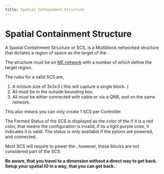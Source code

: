 ```yaml
---
title: Spatial Containment Structure
---
```


# Spatial Containment Structure

A Spatial Containment Structure or SCS, is a Multiblock networked structure
that dictates a region of space as the target of the <ItemLink
id="appliedenergistics2:spatial_io_port"/>.

The structure must be an [ME network](../../me-network.md) with a number
of <ItemLink id="appliedenergistics2:spatial_pylon"/> which define
the target region.

The rules for a valid SCS are,

1. A minium size of 3x3x3 ( this will capture a single block. )
2. All <ItemLink id="appliedenergistics2:spatial_pylon"/> must be in the outside bounding box.
3. All <ItemLink id="appliedenergistics2:spatial_pylon"/> must be either connected with cable or via a QNB, and on the same network.

This also means you can only create 1 SCS per Controller.

The Formed Status of the SCS is displayed as the color of the <ItemLink
id="appliedenergistics2:spatial_pylon"/> if it is a red color, that
means the configuration is invalid, if its a light purple color, it indicates
it is valid. The status is only available if the pylons are powered, and
connected.

Most SCS will require <ItemLink
id="appliedenergistics2:energy_cell"/> to power the <ItemLink
id="appliedenergistics2:spatial_io_port"/>, however, these blocks
are not considered part of the SCS.

**Be aware, that you travel to a dimension without a direct way to get back.
Setup your spatial IO in a way, that you can get back.**
